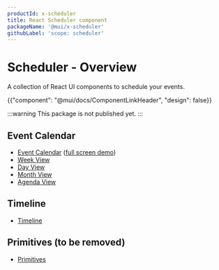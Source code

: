```yaml
---
productId: x-scheduler
title: React Scheduler component
packageName: '@mui/x-scheduler'
githubLabel: 'scope: scheduler'
---
```


# Scheduler - Overview

<p class="description">A collection of React UI components to schedule your events.</p>

{{"component": "@mui/docs/ComponentLinkHeader", "design": false}}

:::warning
This package is not published yet.
:::

## Event Calendar

- [Event Calendar](/x/react-scheduler/event-calendar/) ([full screen demo](/x/react-scheduler/full-screen-event-calendar/))
- [Week View](/x/react-scheduler/week-view/)
- [Day View](/x/react-scheduler/day-view/)
- [Month View](/x/react-scheduler/month-view/)
- [Agenda View](/x/react-scheduler/agenda-view/)

## Timeline

- [Timeline](/x/react-scheduler/timeline/)

## Primitives (to be removed)

- [Primitives](/x/react-scheduler/primitives/)
